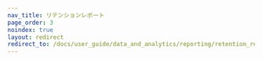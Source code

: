 ```yaml
---
nav_title: リテンションレポート
page_order: 3
noindex: true
layout: redirect
redirect_to: /docs/user_guide/data_and_analytics/reporting/retention_reports/
---
```


